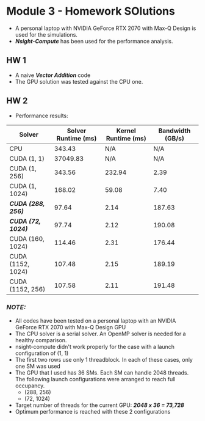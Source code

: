 # Module 3 - Homework SOlutions
- A personal laptop with NVIDIA GeForce RTX 2070 with Max-Q Design is used for the simulations.
- ***Nsight-Compute*** has been used for the performance analysis.

## HW 1
- A naive ***Vector Addition*** code
- The GPU solution was tested against the CPU one.  

## HW 2
- Performance results:

| Solver | Solver Runtime (ms) | Kernel Runtime (ms) | Bandwidth (GB/s) |
| --- | --- | --- | --- |
| CPU | 343.43 | N/A | N/A 
| CUDA (1, 1) | 37049.83 | N/A | N/A
| CUDA (1, 256) | 343.56 | 232.94 | 2.39
| CUDA (1, 1024) | 168.02 | 59.08 | 7.40
| ***CUDA (288, 256)*** | 97.64 | 2.14 | 187.63
| ***CUDA (72, 1024)*** | 97.74 | 2.12 | 190.08
| CUDA (160, 1024) | 114.46 | 2.31 | 176.44
| CUDA (1152, 1024) | 107.48 | 2.15 | 189.19 
| CUDA (1152, 256) | 107.58 | 2.11 | 191.48
 
### ***NOTE:***
- All codes have been tested on a personal laptop with an NVIDIA GeForce RTX 2070 with Max-Q Design GPU
- The CPU solver is a serial solver. An OpenMP solver is needed for a healthy comparison.
- nsight-compute didn't work properly for the case with a launch configuration of (1, 1)
- The first two rows use only 1 threadblock. In each of these cases, only one SM was used
- The GPU that I used has 36 SMs. Each SM can handle 2048 threads. The following launch configurations were arranged to reach full occupancy. 
    - (288, 256)
    - (72, 1024)
- Target number of threads for the current GPU: ***2048 x 36 = 73,728***
- Optimum performance is reached with these 2 configurations
